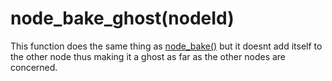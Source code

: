 # node_bake_ghost(nodeId)

This function does the same thing as [node_bake()](/node-bake) but it doesnt add itself to the other node thus making it a ghost as far as the other nodes are concerned.